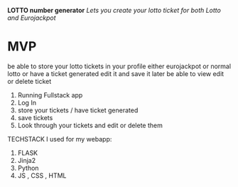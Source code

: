 **LOTTO number generator**
*Lets you create your lotto ticket for both Lotto and Eurojackpot*



# MVP

be able to store your lotto tickets in your profile either eurojackpot or normal lotto
or have a ticket generated
edit it and save it 
later be able to view edit or delete ticket



1. Running Fullstack app
2. Log In 
3. store your tickets / have ticket generated
4. save tickets
5. Look through your tickets and edit or delete them


TECHSTACK I used for my webapp:
1. FLASK
2. Jinja2
3. Python 
4. JS , CSS , HTML
